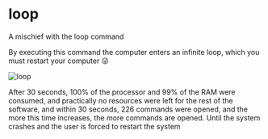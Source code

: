 # loop
A mischief with the loop command

By executing this command the computer enters an infinite loop, which you must restart your computer 😜

![loop](https://github.com/amirmbn/loop/assets/68190149/0d3dbbb2-f34e-4613-8583-924233873593)

After 30 seconds, 100% of the processor and 99% of the RAM were consumed, and practically no resources were left for the rest of the software, and within 30 seconds, 226 commands were opened, and the more this time increases, the more commands are opened. Until the system crashes and the user is forced to restart the system
